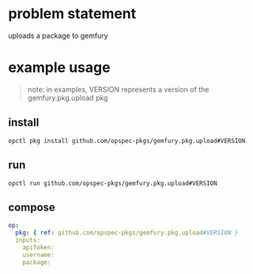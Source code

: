 # problem statement
uploads a package to gemfury

# example usage

> note: in examples, VERSION represents a version of the gemfury.pkg.upload pkg

## install

```shell
opctl pkg install github.com/opspec-pkgs/gemfury.pkg.upload#VERSION
```

## run

```
opctl run github.com/opspec-pkgs/gemfury.pkg.upload#VERSION
```

## compose

```yaml
op:
  pkg: { ref: github.com/opspec-pkgs/gemfury.pkg.upload#VERSION }
  inputs: 
    apiToken:
    username:
    package:
```
